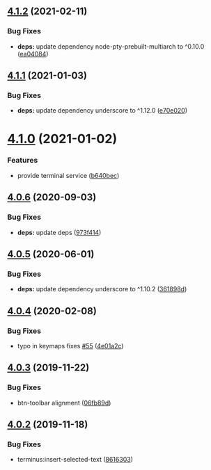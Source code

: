 ## [4.1.2](https://github.com/bus-stop/terminus/compare/v4.1.1...v4.1.2) (2021-02-11)


### Bug Fixes

* **deps:** update dependency node-pty-prebuilt-multiarch to ^0.10.0 ([ea04084](https://github.com/bus-stop/terminus/commit/ea040846693bec08ac7ded9d763b2a809fdc6a46))

## [4.1.1](https://github.com/bus-stop/terminus/compare/v4.1.0...v4.1.1) (2021-01-03)


### Bug Fixes

* **deps:** update dependency underscore to ^1.12.0 ([e70e020](https://github.com/bus-stop/terminus/commit/e70e02017eaa931dd0043a5b7e73cefc4aeac560))

# [4.1.0](https://github.com/bus-stop/terminus/compare/v4.0.6...v4.1.0) (2021-01-02)


### Features

* provide terminal service ([b640bec](https://github.com/bus-stop/terminus/commit/b640bec4529055567e84b249bd6730b9c1b09422))

## [4.0.6](https://github.com/bus-stop/terminus/compare/v4.0.5...v4.0.6) (2020-09-03)


### Bug Fixes

* **deps:** update deps ([973f414](https://github.com/bus-stop/terminus/commit/973f414b194cba30a62c486a766dc85846028f4c))

## [4.0.5](https://github.com/bus-stop/terminus/compare/v4.0.4...v4.0.5) (2020-06-01)


### Bug Fixes

* **deps:** update dependency underscore to ^1.10.2 ([361898d](https://github.com/bus-stop/terminus/commit/361898d07cb51959ab8e80a6d0566c24da7dfca5))

## [4.0.4](https://github.com/bus-stop/terminus/compare/v4.0.3...v4.0.4) (2020-02-08)


### Bug Fixes

* typo in keymaps fixes [#55](https://github.com/bus-stop/terminus/issues/55) ([4e01a2c](https://github.com/bus-stop/terminus/commit/4e01a2c3ca0b6b7e702a9fe3351d2b2046b1517f))

## [4.0.3](https://github.com/bus-stop/terminus/compare/v4.0.2...v4.0.3) (2019-11-22)


### Bug Fixes

* btn-toolbar alignment ([06fb89d](https://github.com/bus-stop/terminus/commit/06fb89d020f5aacffa87a7cc797a4dc981d7caf3))

## [4.0.2](https://github.com/bus-stop/terminus/compare/v4.0.1...v4.0.2) (2019-11-18)


### Bug Fixes

* terminus:insert-selected-text ([8616303](https://github.com/bus-stop/terminus/commit/8616303dfd6f34674b3579948fa181e09dbd98d6))
